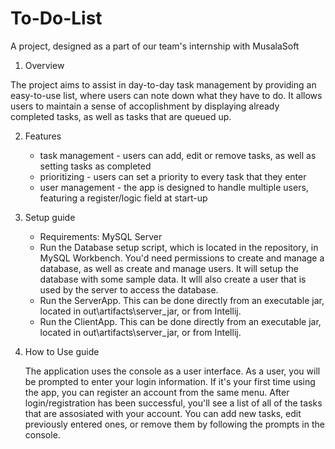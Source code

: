 # To-Do-List

A project, designed as a part of our team's internship with MusalaSoft

1. Overview

The project aims to assist in day-to-day task management by providing an easy-to-use list, where users can note down what they have to do. It allows users to maintain a sense of accoplishment by displaying already completed tasks, as well as tasks that are queued up.

 2. Features

    + task management - users can add, edit or remove tasks, as well as setting tasks as completed
    + prioritizing - users can set a priority to every task that they enter
    + user management - the app is designed to handle multiple users, featuring a register/logic field at start-up


3. Setup guide 

    + Requirements: MySQL Server
    + Run the Database setup script, which is located in the repository, in MySQL Workbench. You'd need permissions to create and manage a database, as well as create and manage users. It will setup the database with some sample data. It wlll also create a user that is used by the server to access the database.
    + Run the ServerApp. This can be done directly from an executable jar, located in out\artifacts\server_jar, or from Intellij.
    + Run the ClientApp. This can be done directly from an executable jar, located in out\artifacts\server_jar, or from Intellij.


4. How to Use guide

   The application uses the console as a user interface. As a user, you will be prompted to enter your login information. If it's your first time using the app, you can register an account from the same menu. After login/registration has been successful, you'll see a list of all of the tasks that are assosiated with your account. You can add new tasks, edit previously entered ones, or remove them by following the prompts in the console.
